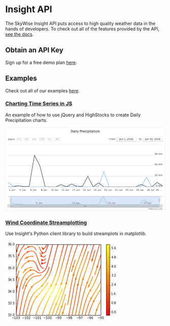 # Insight API

The SkyWise Insight API puts access to high quality weather data in the hands of developers. To check out all of the features provided by the API, [see the docs](http://docs.api.wdtinc.com/insight-api/en/latest/overview.html).

## Obtain an API Key
Sign up for a free demo plan [here](http://skywise.wdtinc.com).

## Examples
Check out all of our examples [here](/examples).

### [Charting Time Series in JS](/examples/time_series_charting_in_js.md)
An example of how to use jQuery and HighStocks to create Daily Precipitation charts.

![img](/static/img/daily_precip.png)

### [Wind Coordinate Streamplotting](/examples/python/wind_coordinates_matplotlib.md)
Use Insight's Python client library to build streamplots in matplotlib.

![img](/static/img/wind_streamplot.png)
